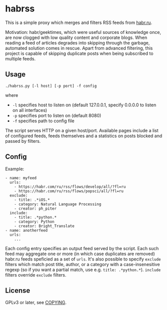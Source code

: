 # habrss

This is a simple proxy which merges and filters RSS feeds from
[habr.ru](https://habr.ru).

Motivation: habr/geektimes, which were useful sources of knowledge
once, are now clogged with low quality content and corporate blogs.
When reading a feed of articles degrades into skipping through the
garbage, automated solution comes in rescue. Apart from advanced
filtering, this project is capable of skipping duplicate posts when
being subscribed to multiple feeds.

## Usage

```
./habrss.py [-l host] [-p port] -f config
```

where

* `-l` specifies host to listen on (default 127.0.0.1, specify 0.0.0.0 to listen on all interfaces)
* `-p` specifies port to listen on (default 8080)
* `-f` specifies path to config file

The script serves HTTP on a given host/port. Available pages include
a list of configured feeds, feeds themselves and a statistics on
posts blocked and passed by filters.

## Config

Example:

```
- name: myfeed
  urls:
    - https://habr.com/ru/rss/flows/develop/all/?fl=ru
    - https://habr.com/ru/rss/flows/popsci/all/?fl=ru
  exclude:
    - title: .*iOS.*
    - category: Natural Language Processing
    - creator: ph_piter
  include:
    - title: .*python.*
    - category: Python
    - creator: Bright_Translate
- name: anotherfeed
  urls:
    ...
```

Each config entry specifies an output feed served by the script.
Each such feed may aggregate one or more (in which case duplicates
are removed) habr.ru feeds speficied as a set of `urls`. It's also
possible to specify `exclude` filters which match post title, author,
or a category with a case-insenesitive regexp (so if you want a
partial match, use e.g. `title: .*python.*`). `include` filters
override `exclude` filters.

## License

GPLv3 or later, see [COPYING](COPYING).
